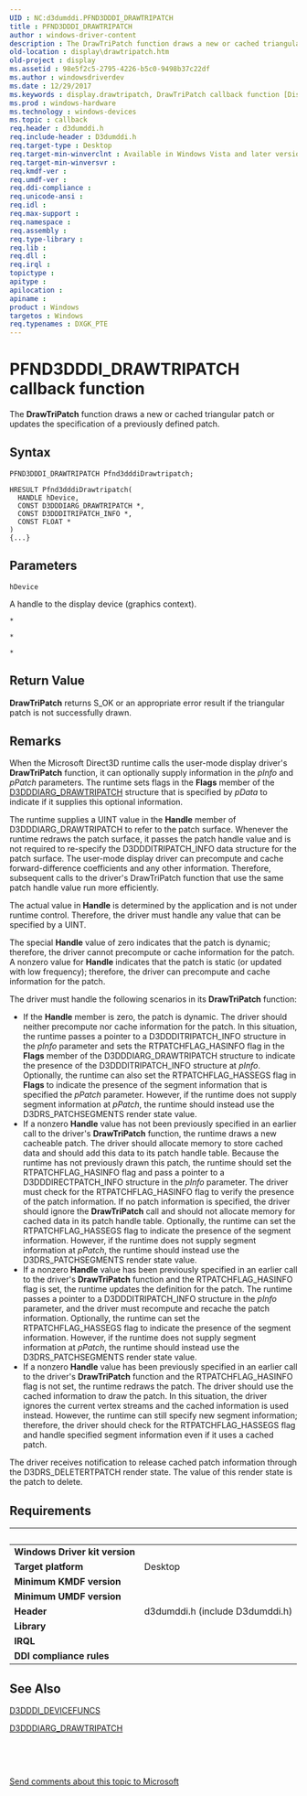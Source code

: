 ```yaml
---
UID : NC:d3dumddi.PFND3DDDI_DRAWTRIPATCH
title : PFND3DDDI_DRAWTRIPATCH
author : windows-driver-content
description : The DrawTriPatch function draws a new or cached triangular patch or updates the specification of a previously defined patch.
old-location : display\drawtripatch.htm
old-project : display
ms.assetid : 98e5f2c5-2795-4226-b5c0-9498b37c22df
ms.author : windowsdriverdev
ms.date : 12/29/2017
ms.keywords : display.drawtripatch, DrawTriPatch callback function [Display Devices], DrawTriPatch, PFND3DDDI_DRAWTRIPATCH, PFND3DDDI_DRAWTRIPATCH, d3dumddi/DrawTriPatch, UserModeDisplayDriver_Functions_a4fb7bb1-ec56-45a9-9cca-5be7bd9f4746.xml
ms.prod : windows-hardware
ms.technology : windows-devices
ms.topic : callback
req.header : d3dumddi.h
req.include-header : D3dumddi.h
req.target-type : Desktop
req.target-min-winverclnt : Available in Windows Vista and later versions of the Windows operating systems.
req.target-min-winversvr : 
req.kmdf-ver : 
req.umdf-ver : 
req.ddi-compliance : 
req.unicode-ansi : 
req.idl : 
req.max-support : 
req.namespace : 
req.assembly : 
req.type-library : 
req.lib : 
req.dll : 
req.irql : 
topictype : 
apitype : 
apilocation : 
apiname : 
product : Windows
targetos : Windows
req.typenames : DXGK_PTE
---
```



# PFND3DDDI_DRAWTRIPATCH callback function
The <b>DrawTriPatch</b> function draws a new or cached triangular patch or updates the specification of a previously defined patch.

## Syntax

```
PFND3DDDI_DRAWTRIPATCH Pfnd3dddiDrawtripatch;

HRESULT Pfnd3dddiDrawtripatch(
  HANDLE hDevice,
  CONST D3DDDIARG_DRAWTRIPATCH *,
  CONST D3DDDITRIPATCH_INFO *,
  CONST FLOAT *
)
{...}
```

## Parameters

`hDevice`

A handle to the display device (graphics context).

`*`



`*`



`*`




## Return Value

<b>DrawTriPatch</b> returns S_OK or an appropriate error result if the triangular patch is not successfully drawn.

## Remarks

When the Microsoft Direct3D runtime calls the user-mode display driver's <b>DrawTriPatch</b> function, it can optionally supply information in the <i>pInfo</i> and <i>pPatch</i> parameters. The runtime sets flags in the <b>Flags</b> member of the <a href="..\d3dumddi\ns-d3dumddi-_d3dddiarg_drawtripatch.md">D3DDDIARG_DRAWTRIPATCH</a> structure that is specified by <i>pData</i> to indicate if it supplies this optional information. 

The runtime supplies a UINT value in the <b>Handle</b> member of D3DDDIARG_DRAWTRIPATCH to refer to the patch surface. Whenever the runtime redraws the patch surface, it passes the patch handle value and is not required to re-specify the D3DDDITRIPATCH_INFO data structure for the patch surface. The user-mode display driver can precompute and cache forward-difference coefficients and any other information. Therefore, subsequent calls to the driver's DrawTriPatch function that use the same patch handle value run more efficiently.

The actual value in <b>Handle</b> is determined by the application and is not under runtime control. Therefore, the driver must handle any value that can be specified by a UINT. 

The special <b>Handle</b> value of zero indicates that the patch is dynamic; therefore, the driver cannot precompute or cache information for the patch. A nonzero value for <b>Handle</b> indicates that the patch is static (or updated with low frequency); therefore, the driver can precompute and cache information for the patch.

The driver must handle the following scenarios in its <b>DrawTriPatch</b> function: 
<ul>
<li>
If the <b>Handle</b> member is zero, the patch is dynamic. The driver should neither precompute nor cache information for the patch. In this situation, the runtime passes a pointer to a D3DDDITRIPATCH_INFO structure in the <i>pInfo</i> parameter and sets the RTPATCHFLAG_HASINFO flag in the <b>Flags</b> member of the D3DDDIARG_DRAWTRIPATCH structure to indicate the presence of the D3DDDITRIPATCH_INFO structure at <i>pInfo</i>. Optionally, the runtime can also set the RTPATCHFLAG_HASSEGS flag in <b>Flags</b> to indicate the presence of the segment information that is specified the <i>pPatch</i> parameter. However, if the runtime does not supply segment information at <i>pPatch</i>, the runtime should instead use the D3DRS_PATCHSEGMENTS render state value.

</li>
<li>
If a nonzero <b>Handle</b> value has not been previously specified in an earlier call to the driver's <b>DrawTriPatch</b> function, the runtime draws a new cacheable patch. The driver should allocate memory to store cached data and should add this data to its patch handle table. Because the runtime has not previously drawn this patch, the runtime should set the RTPATCHFLAG_HASINFO flag and pass a pointer to a D3DDDIRECTPATCH_INFO structure in the <i>pInfo</i> parameter. The driver must check for the RTPATCHFLAG_HASINFO flag to verify the presence of the patch information. If no patch information is specified, the driver should ignore the <b>DrawTriPatch</b> call and should not allocate memory for cached data in its patch handle table. Optionally, the runtime can set the RTPATCHFLAG_HASSEGS flag to indicate the presence of the segment information. However, if the runtime does not supply segment information at <i>pPatch</i>, the runtime should instead use the D3DRS_PATCHSEGMENTS render state value.

</li>
<li>
If a nonzero <b>Handle</b> value has been previously specified in an earlier call to the driver's <b>DrawTriPatch</b> function and the RTPATCHFLAG_HASINFO flag is set, the runtime updates the definition for the patch. The runtime passes a pointer to a D3DDDITRIPATCH_INFO structure in the <i>pInfo</i> parameter, and the driver must recompute and recache the patch information. Optionally, the runtime can set the RTPATCHFLAG_HASSEGS flag to indicate the presence of the segment information. However, if the runtime does not supply segment information at <i>pPatch</i>, the runtime should instead use the D3DRS_PATCHSEGMENTS render state value.

</li>
<li>
If a nonzero <b>Handle</b> value has been previously specified in an earlier call to the driver's <b>DrawTriPatch</b> function and the RTPATCHFLAG_HASINFO flag is not set, the runtime redraws the patch. The driver should use the cached information to draw the patch. In this situation, the driver ignores the current vertex streams and the cached information is used instead. However, the runtime can still specify new segment information; therefore, the driver should check for the RTPATCHFLAG_HASSEGS flag and handle specified segment information even if it uses a cached patch.

</li>
</ul>The driver receives notification to release cached patch information through the D3DRS_DELETERTPATCH render state. The value of this render state is the patch to delete.

## Requirements
| &nbsp; | &nbsp; |
| ---- |:---- |
| **Windows Driver kit version** |  |
| **Target platform** | Desktop |
| **Minimum KMDF version** |  |
| **Minimum UMDF version** |  |
| **Header** | d3dumddi.h (include D3dumddi.h) |
| **Library** |  |
| **IRQL** |  |
| **DDI compliance rules** |  |

## See Also

<a href="..\d3dumddi\ns-d3dumddi-_d3dddi_devicefuncs.md">D3DDDI_DEVICEFUNCS</a>

<a href="..\d3dumddi\ns-d3dumddi-_d3dddiarg_drawtripatch.md">D3DDDIARG_DRAWTRIPATCH</a>

 

 

<a href="mailto:wsddocfb@microsoft.com?subject=Documentation%20feedback [display\display]:%20PFND3DDDI_DRAWTRIPATCH callback function%20 RELEASE:%20(12/29/2017)&amp;body=%0A%0APRIVACY STATEMENT%0A%0AWe use your feedback to improve the documentation. We don't use your email address for any other purpose, and we'll remove your email address from our system after the issue that you're reporting is fixed. While we're working to fix this issue, we might send you an email message to ask for more info. Later, we might also send you an email message to let you know that we've addressed your feedback.%0A%0AFor more info about Microsoft's privacy policy, see http://privacy.microsoft.com/en-us/default.aspx." title="Send comments about this topic to Microsoft">Send comments about this topic to Microsoft</a>